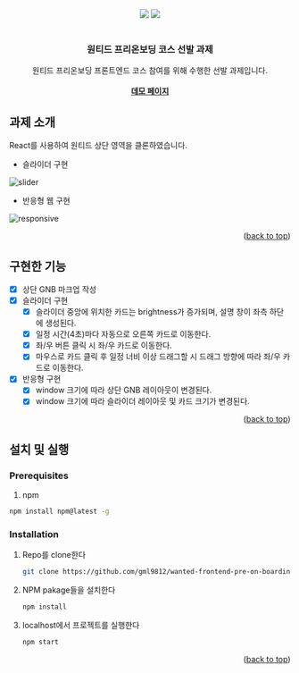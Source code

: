 <div id="top"></div>

<!-- PROJECT SHIELDS -->
<div align='center'>
  <img src="https://img.shields.io/badge/JavaScript-F7DF1E?style=for-the-badge&logo=javascript&logoColor=black"/>
  <img src="https://img.shields.io/badge/React-61DAFB?style=for-the-badge&logo=React&logoColor=blue"/>
</div>


<!-- PROJECT LOGO -->
<br />
<div align="center">

  <h3 align="center">원티드 프리온보딩 코스 선발 과제</h3>

  <p align="center">
    원티드 프리온보딩 프론트엔드 코스 참여를 위해 수행한 선발 과제입니다.
    <br />
    <br />
    <a href="hungry-meitner-18800a.netlify.app"><strong>데모 페이지</strong></a>
  </p>
</div>

<!-- 과제 소개 -->
## 과제 소개

React를 사용하여 원티드 상단 영역을 클론하였습니다. 

- 슬라이더 구현


![slider](https://user-images.githubusercontent.com/28294925/150082839-44f592e6-bdaa-4081-9281-12075b2c60d0.gif)

- 반응형 웹 구현


![responsive](https://user-images.githubusercontent.com/28294925/150082899-efbb1c3d-fd02-4134-8948-05d14bcb28de.gif)

<p align="right">(<a href="#top">back to top</a>)</p>

<!-- 구현한 기능 -->
## 구현한 기능

- [x] 상단 GNB 마크업 작성
- [x] 슬라이더 구현
  - [x] 슬라이더 중앙에 위치한 카드는 brightness가 증가되며, 설명 창이 좌측 하단에 생성된다. 
  - [x] 일정 시간(4초)마다 자동으로 오른쪽 카드로 이동한다. 
  - [x] 좌/우 버튼 클릭 시 좌/우 카드로 이동한다.
  - [x] 마우스로 카드 클릭 후 일정 너비 이상 드래그할 시 드래그 방향에 따라 좌/우 카드로 이동한다.
- [x] 반응형 구현
  - [x] window 크기에 따라 상단 GNB 레이아웃이 변경된다. 
  - [x] window 크기에 따라 슬라이더 레이아웃 및 카드 크기가 변경된다.  

<p align="right">(<a href="#top">back to top</a>)</p>

<!-- 설치 및 실행 -->
## 설치 및 실행

### Prerequisites

1. npm
  ```sh
  npm install npm@latest -g
  ```

### Installation

1. Repo를 clone한다
   ```sh
   git clone https://github.com/gml9812/wanted-frontend-pre-on-boarding-mission.git
   ```
2. NPM pakage들을 설치한다
   ```sh
   npm install
   ```
3. localhost에서 프로젝트를 실행한다
   ```sh
   npm start
   ```

<p align="right">(<a href="#top">back to top</a>)</p>

